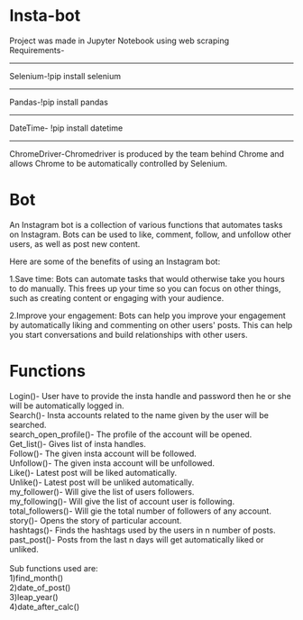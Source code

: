 # Insta-bot
Project was made in Jupyter Notebook using web scraping <br>
Requirements-<br>
 <hr> Selenium-!pip install selenium<br>
 <hr> Pandas-!pip install pandas<br>
 <hr> DateTime- !pip install datetime<br>
 <hr> ChromeDriver-Chromedriver is produced by the team behind Chrome and allows Chrome to be automatically controlled by Selenium.<br>

# Bot
An Instagram bot is a collection of various functions that automates tasks on Instagram. Bots can be used to like, comment, follow, and unfollow other users, as well as post new content.<br>

Here are some of the benefits of using an Instagram bot:<br>

1.Save time: Bots can automate tasks that would otherwise take you hours to do manually. This frees up your time so you can focus on other things, such as creating content or engaging with your audience.<br>

2.Improve your engagement: Bots can help you improve your engagement by automatically liking and commenting on other users' posts. This can help you start conversations and build relationships with other users.<br>

# Functions 

Login()- User have to provide the insta handle and password then he or she will be automatically logged in.<br>
Search()- Insta accounts related to the name given by the user will be searched.<br>
search_open_profile()- The profile of the account will be opened.<br>
Get_list()- Gives list of insta handles.<br> 
Follow()- The given insta account will be followed.<br>
Unfollow()- The given insta account will be unfollowed.<br>
Like()- Latest post will be liked automatically.<br>
Unlike()- Latest post will be unliked automatically.<br>
my_follower()- Will give the list of users followers.<br>
my_following()- Will give the list of account user is following.<br>
total_followers()- Will gie the total number of followers of any account.<br>
story()- Opens the story of particular account.<br>
hashtags()- Finds the hashtags used by the users in n number of posts.<br>
past_post()- Posts from the last n days will get automatically liked or unliked.<br>
<br>            Sub functions used are:
<br>             1)find_month()
<br>             2)date_of_post()
<br>             3)leap_year()
<br>             4)date_after_calc()


